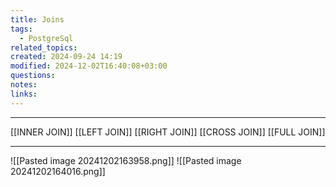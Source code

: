 ```yaml
---
title: Joins
tags:
  - PostgreSql
related_topics: 
created: 2024-09-24 14:19
modified: 2024-12-02T16:40:08+03:00
questions: 
notes: 
links: 
---
```


---
[[INNER JOIN]]
[[LEFT JOIN]]
[[RIGHT JOIN]]
[[CROSS JOIN]]
[[FULL JOIN]]

---
 


![[Pasted image 20241202163958.png]]
![[Pasted image 20241202164016.png]]

